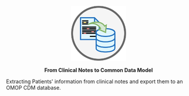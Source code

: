 <p align="center"><img src="images/logo.png"
alt="cn-to-cdm" height="150" border="0" /></p>

<p align="center"><b>From Clinical Notes to Common Data Model</b></p>

Extracting Patients' information from clinical notes and export them to an OMOP CDM database.

